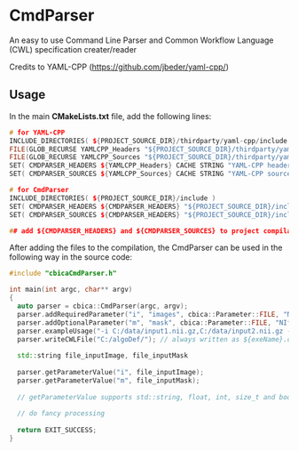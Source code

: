 # CmdParser

An easy to use Command Line Parser and Common Workflow Language (CWL) specification creater/reader

Credits to YAML-CPP (https://github.com/jbeder/yaml-cpp/)

## Usage

In the main <b>CMakeLists.txt</b> file, add the following lines:

```cpp
# for YAML-CPP
INCLUDE_DIRECTORIES( ${PROJECT_SOURCE_DIR}/thirdparty/yaml-cpp/include )
FILE(GLOB_RECURSE YAMLCPP_Headers "${PROJECT_SOURCE_DIR}/thirdparty/yaml-cpp/include/*.h")
FILE(GLOB_RECURSE YAMLCPP_Sources "${PROJECT_SOURCE_DIR}/thirdparty/yaml-cpp/src/*.cpp")
SET( CMDPARSER_HEADERS ${YAMLCPP_Headers} CACHE STRING "YAML-CPP headers" FORCE )
SET( CMDPARSER_SOURCES ${YAMLCPP_Sources} CACHE STRING "YAML-CPP sources" FORCE )

# for CmdParser
INCLUDE_DIRECTORIES( ${PROJECT_SOURCE_DIR}/include )
SET( CMDPARSER_HEADERS ${CMDPARSER_HEADERS} "${PROJECT_SOURCE_DIR}/include/cbicaCmdParser.h" )
SET( CMDPARSER_SOURCES ${CMDPARSER_HEADERS} "${PROJECT_SOURCE_DIR}/include/cbicaCmdParser.cpp" )

## add ${CMDPARSER_HEADERS} and ${CMDPARSER_SOURCES} to project compilation
```

After adding the files to the compilation, the CmdParser can be used in the following way in the source code:

```cpp
#include "cbicaCmdParser.h"

int main(int argc, char** argv)
{
  auto parser = cbica::CmdParser(argc, argv);
  parser.addRequiredParameter("i", "images", cbica::Parameter::FILE, "NIfTI or DICOM", "Input coregistered image to load into application");
  parser.addOptionalParameter("m", "mask", cbica::Parameter::FILE, "NIfTI or DICOM", "Input mask [coregistered with image] to load into application");
  parser.exampleUsage("-i C:/data/input1.nii.gz,C:/data/input2.nii.gz -m C:/data/inputMask.nii.gz");
  parser.writeCWLFile("C:/algoDef/"); // always written as ${exeName}.cwl
  
  std::string file_inputImage, file_inputMask
  
  parser.getParameterValue("i", file_inputImage);
  parser.getParameterValue("m", file_inputMask);
  
  // getParameterValue supports std::string, float, int, size_t and bool types
  
  // do fancy processing
  
  return EXIT_SUCCESS;
}
```